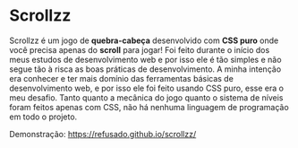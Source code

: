 # Scrollzz
Scrollzz é um jogo de **quebra-cabeça** desenvolvido com **CSS puro** onde você precisa apenas do **scroll** para jogar!
Foi feito durante o início dos meus estudos de desenvolvimento web e por isso ele é tão simples e não segue tão à risca as boas práticas de desenvolvimento.
A minha intenção era conhecer e ter mais domínio das ferramentas básicas de desenvolvimento web, e por isso ele foi feito usando CSS puro, esse era o meu desafio.
Tanto quanto a mecânica do jogo quanto o sistema de níveis foram feitos apenas com CSS, não há nenhuma linguagem de programação em todo o projeto.

Demonstração: https://refusado.github.io/scrollzz/
